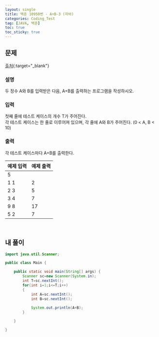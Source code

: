 ```yaml
---
layout: single
title: 백준 10950번 - A+B-3 (자바)
categories: Coding_Test
tag: [JAVA, 백준]
toc: true
toc_sticky: true
---
```


## 문제
[출처](https://www.acmicpc.net/problem/10950){:target="_blank"}
### 설명
두 정수 A와 B를 입력받은 다음, A+B를 출력하는 프로그램을 작성하시오.

### 입력
첫째 줄에 테스트 케이스의 개수 T가 주어진다.
<br/>
각 테스트 케이스는 한 줄로 이루어져 있으며, 각 줄에 A와 B가 주어진다. (0 < A, B < 10)

### 출력
각 테스트 케이스마다 A+B를 출력한다.

|예제 입력|예제 출력|
|---|---|
|5| |
|1 1|2|
|2 3|5|
|3 4|7|
|9 8|17|
|5 2|7|

<br/>

## 내 풀이
```java
import java.util.Scanner;

public class Main {

	public static void main(String[] args) {
		Scanner sc=new Scanner(System.in);
		int T=sc.nextInt();
		for(int i=1;i<=T;i++)
		{
			int A=sc.nextInt();
			int B=sc.nextInt();
			
			System.out.println(A+B);
		}

	}

}
```
